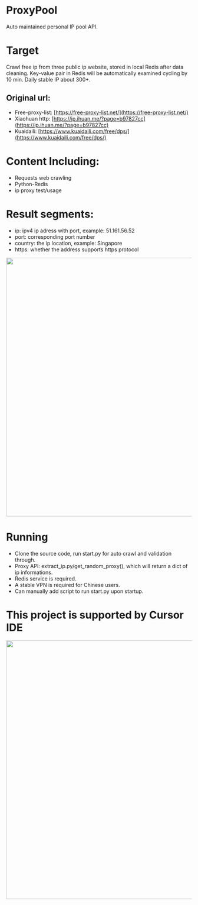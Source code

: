 # ProxyPool
Auto maintained personal IP pool API.

# Target 
Crawl free ip from three public ip website, stored in local Redis after data cleaning. Key-value pair in Redis will be automatically examined cycling by 10 min. Daily stable IP about 300+.</br>
## Original url:
- Free-proxy-list: [https://free-proxy-list.net/](https://free-proxy-list.net/) </br>
- Xiaohuan http: [https://ip.ihuan.me/?page=b97827cc](https://ip.ihuan.me/?page=b97827cc) </br>
- Kuaidaili: [https://www.kuaidaili.com/free/dps/](https://www.kuaidaili.com/free/dps/) </br>

# Content Including:
- Requests web crawling 
- Python-Redis
- ip proxy test/usage

# Result segments:
- ip: ipv4 ip adress with port, example: 51.161.56.52
- port: corresponding port number
- country: the ip location, example: Singapore
- https: whether the address supports https protocol
<img src="https://github.com/user-attachments/assets/da556099-3c2b-4710-a97a-c140643d38f5" width="700px" length="700px">

# Running
- Clone the source code, run start.py for auto crawl and validation through. </br>
- Proxy API: extract_ip.py/get_random_proxy(), which will return a dict of ip informations.
- Redis service is required.
- A stable VPN is required for Chinese users.
- Can manually add script to run start.py upon startup.

# This project is supported by Cursor IDE
<img src="https://github.com/user-attachments/assets/16eff516-dcd6-45d6-a1b6-ba58121707cc" width="700px" length="700px">

